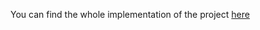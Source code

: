 You can find the whole implementation of the project [here](https://github.com/MohamedRaafat188/Diabetes-Detection-Project)
